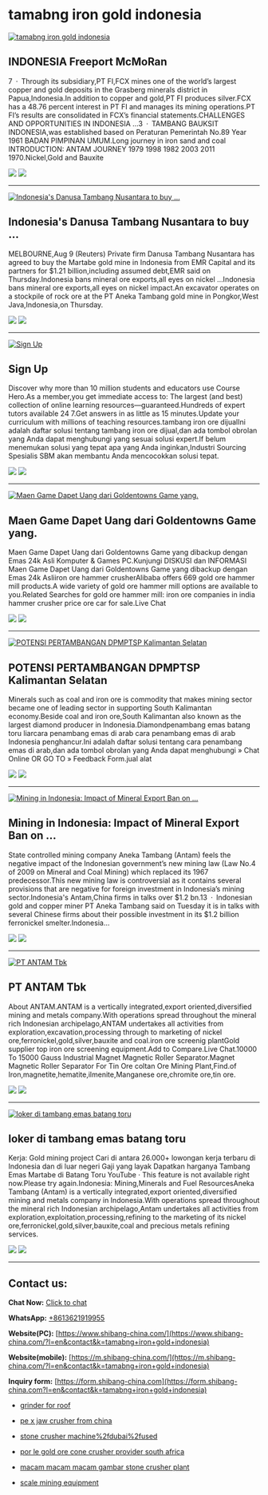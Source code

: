 # tamabng iron gold indonesia

<a href="https://swt.shibang-china.com/?l=en&img&k=tamabng+iron+gold+indonesia" target="_blank">![tamabng iron gold indonesia](http://static.shibang-china.com/all-800x300/1191.jpg)</a>

## INDONESIA Freeport McMoRan
7&ensp;&#0183;&ensp;Through its subsidiary,PT FI,FCX mines one of the world’s largest copper and gold deposits in the Grasberg minerals district in Papua,Indonesia.In addition to copper and gold,PT FI produces silver.FCX has a 48.76 percent interest in PT FI and manages its mining operations.PT FI’s results are consolidated in FCX’s financial statements.CHALLENGES AND OPPORTUNITIES IN INDONESIA …3&ensp;&#0183;&ensp;TAMBANG BAUKSIT INDONESIA,was established based on Peraturan Pemerintah No.89 Year 1961 BADAN PIMPINAN UMUM.Long journey in iron sand and coal INTRODUCTION: ANTAM JOURNEY 1979 1998 1982 2003 2011 1970.Nickel,Gold and Bauxite


<a href="https://whatsapp.shibangsoft.com/WhatsApp.php" target="_blank" title="WhatsApp">![](http://static.shibang-china.com/icon/whatsapp.png)</a> <a href="https://swt.shibang-china.com/?l=en&icon&k=tamabng+iron+gold+indonesia" target="_blank">![](http://static.shibang-china.com/icon/chat-en.png)</a>

---

<a href="https://swt.shibang-china.com/?l=en&img&k=tamabng+iron+gold+indonesia" target="_blank">![Indonesia's Danusa Tambang Nusantara to buy …](http://static.shibang-china.com/all-800x300/1511.jpg)</a>

## Indonesia's Danusa Tambang Nusantara to buy …
MELBOURNE,Aug 9 (Reuters) Private firm Danusa Tambang Nusantara has agreed to buy the Martabe gold mine in Indonesia from EMR Capital and its partners for $1.21 billion,including assumed debt,EMR said on Thursday.Indonesia bans mineral ore exports,all eyes on nickel …Indonesia bans mineral ore exports,all eyes on nickel impact.An excavator operates on a stockpile of rock ore at the PT Aneka Tambang gold mine in Pongkor,West Java,Indonesia,on Thursday.


<a href="https://whatsapp.shibangsoft.com/WhatsApp.php" target="_blank" title="WhatsApp">![](http://static.shibang-china.com/icon/whatsapp.png)</a> <a href="https://swt.shibang-china.com/?l=en&icon&k=tamabng+iron+gold+indonesia" target="_blank">![](http://static.shibang-china.com/icon/chat-en.png)</a>

---

<a href="https://swt.shibang-china.com/?l=en&img&k=tamabng+iron+gold+indonesia" target="_blank">![Sign Up](http://static.shibang-china.com/all-800x300/533.jpg)</a>

## Sign Up
Discover why more than 10 million students and educators use Course Hero.As a member,you get immediate access to: The largest (and best) collection of online learning resources—guaranteed.Hundreds of expert tutors available 24 7.Get answers in as little as 15 minutes.Update your curriculum with millions of teaching resources.tambang iron ore dijualIni adalah daftar solusi tentang tambang iron ore dijual,dan ada tombol obrolan yang Anda dapat menghubungi yang sesuai solusi expert.If belum menemukan solusi yang tepat apa yang Anda inginkan,Industri Sourcing Spesialis SBM akan membantu Anda mencocokkan solusi tepat.


<a href="https://whatsapp.shibangsoft.com/WhatsApp.php" target="_blank" title="WhatsApp">![](http://static.shibang-china.com/icon/whatsapp.png)</a> <a href="https://swt.shibang-china.com/?l=en&icon&k=tamabng+iron+gold+indonesia" target="_blank">![](http://static.shibang-china.com/icon/chat-en.png)</a>

---

<a href="https://swt.shibang-china.com/?l=en&img&k=tamabng+iron+gold+indonesia" target="_blank">![Maen Game Dapet Uang dari Goldentowns Game yang.](http://static.shibang-china.com/all-800x300/1318.jpg)</a>

## Maen Game Dapet Uang dari Goldentowns Game yang.
Maen Game Dapet Uang dari Goldentowns Game yang dibackup dengan Emas 24k Asli Komputer &amp; Games PC.Kunjungi DISKUSI dan INFORMASI Maen Game Dapet Uang dari Goldentowns Game yang dibackup dengan Emas 24k Asliiron ore hammer crusherAlibaba offers 669 gold ore hammer mill products.A wide variety of gold ore hammer mill options are available to you.Related Searches for gold ore hammer mill: iron ore companies in india hammer crusher price ore car for sale.Live Chat


<a href="https://whatsapp.shibangsoft.com/WhatsApp.php" target="_blank" title="WhatsApp">![](http://static.shibang-china.com/icon/whatsapp.png)</a> <a href="https://swt.shibang-china.com/?l=en&icon&k=tamabng+iron+gold+indonesia" target="_blank">![](http://static.shibang-china.com/icon/chat-en.png)</a>

---

<a href="https://swt.shibang-china.com/?l=en&img&k=tamabng+iron+gold+indonesia" target="_blank">![POTENSI PERTAMBANGAN DPMPTSP Kalimantan Selatan](http://static.shibang-china.com/all-800x300/1365.jpg)</a>

## POTENSI PERTAMBANGAN DPMPTSP Kalimantan Selatan
Minerals such as coal and iron ore is commodity that makes mining sector became one of leading sector in supporting South Kalimantan economy.Beside coal and iron ore,South Kalimantan also known as the largest diamond producer in Indonesia.Diamondpenambang emas batang toru liarcara penambang emas di arab cara penambang emas di arab Indonesia penghancur.Ini adalah daftar solusi tentang cara penambang emas di arab,dan ada tombol obrolan yang Anda dapat menghubungi &#187; Chat Online OR GO TO &#187; Feedback Form.jual alat


<a href="https://whatsapp.shibangsoft.com/WhatsApp.php" target="_blank" title="WhatsApp">![](http://static.shibang-china.com/icon/whatsapp.png)</a> <a href="https://swt.shibang-china.com/?l=en&icon&k=tamabng+iron+gold+indonesia" target="_blank">![](http://static.shibang-china.com/icon/chat-en.png)</a>

---

<a href="https://swt.shibang-china.com/?l=en&img&k=tamabng+iron+gold+indonesia" target="_blank">![Mining in Indonesia: Impact of Mineral Export Ban on …](http://static.shibang-china.com/all-800x300/1333.jpg)</a>

## Mining in Indonesia: Impact of Mineral Export Ban on …
State controlled mining company Aneka Tambang (Antam) feels the negative impact of the Indonesian government’s new mining law (Law No.4 of 2009 on Mineral and Coal Mining) which replaced its 1967 predecessor.This new mining law is controversial as it contains several provisions that are negative for foreign investment in Indonesia’s mining sector.Indonesia's Antam,China firms in talks over $1.2 bn.13&ensp;&#0183;&ensp;Indonesian gold and copper miner PT Aneka Tambang said on Tuesday it is in talks with several Chinese firms about their possible investment in its $1.2 billion ferronickel smelter.Indonesia…


<a href="https://whatsapp.shibangsoft.com/WhatsApp.php" target="_blank" title="WhatsApp">![](http://static.shibang-china.com/icon/whatsapp.png)</a> <a href="https://swt.shibang-china.com/?l=en&icon&k=tamabng+iron+gold+indonesia" target="_blank">![](http://static.shibang-china.com/icon/chat-en.png)</a>

---

<a href="https://swt.shibang-china.com/?l=en&img&k=tamabng+iron+gold+indonesia" target="_blank">![PT ANTAM Tbk](http://static.shibang-china.com/all-800x300/948.jpg)</a>

## PT ANTAM Tbk
About ANTAM.ANTAM is a vertically integrated,export oriented,diversified mining and metals company.With operations spread throughout the mineral rich Indonesian archipelago,ANTAM undertakes all activities from exploration,excavation,processing through to marketing of nickel ore,ferronickel,gold,silver,bauxite and coal.iron ore screenig plantGold supplier top iron ore screening equipment.Add to Compare.Live Chat.10000 To 15000 Gauss Industrial Magnet Magnetic Roller Separator.Magnet Magnetic Roller Separator For Tin Ore coltan Ore Mining Plant,Find.of Iron,magnetite,hematite,ilmenite,Manganese ore,chromite ore,tin ore.


<a href="https://whatsapp.shibangsoft.com/WhatsApp.php" target="_blank" title="WhatsApp">![](http://static.shibang-china.com/icon/whatsapp.png)</a> <a href="https://swt.shibang-china.com/?l=en&icon&k=tamabng+iron+gold+indonesia" target="_blank">![](http://static.shibang-china.com/icon/chat-en.png)</a>

---

<a href="https://swt.shibang-china.com/?l=en&img&k=tamabng+iron+gold+indonesia" target="_blank">![loker di tambang emas batang toru](http://static.shibang-china.com/all-800x300/742.jpg)</a>

## loker di tambang emas batang toru
Kerja: Gold mining project Cari di antara 26.000+ lowongan kerja terbaru di Indonesia dan di luar negeri Gaji yang layak Dapatkan harganya Tambang Emas Martabe di Batang Toru YouTube &#183; This feature is not available right now.Please try again.Indonesia: Mining,Minerals and Fuel ResourcesAneka Tambang (Antam) is a vertically integrated,export oriented,diversified mining and metals company in Indonesia.With operations spread throughout the mineral rich Indonesian archipelago,Antam undertakes all activities from exploration,exploitation,processing,refining to the marketing of its nickel ore,ferronickel,gold,silver,bauxite,coal and precious metals refining services.


<a href="https://whatsapp.shibangsoft.com/WhatsApp.php" target="_blank" title="WhatsApp">![](http://static.shibang-china.com/icon/whatsapp.png)</a> <a href="https://swt.shibang-china.com/?l=en&icon&k=tamabng+iron+gold+indonesia" target="_blank">![](http://static.shibang-china.com/icon/chat-en.png)</a>

---
## Contact us:

**Chat Now:** [Click to chat](https://swt.shibang-china.com?l=en&contact&k=tamabng+iron+gold+indonesia)

**WhatsApp:**  [+8613621919955](https://whatsapp.shibangsoft.com/WhatsApp.php)

**Website(PC):** [https://www.shibang-china.com/](https://www.shibang-china.com/?l=en&contact&k=tamabng+iron+gold+indonesia)

**Website(mobile):** [https://m.shibang-china.com/](https://m.shibang-china.com/?l=en&contact&k=tamabng+iron+gold+indonesia)

**Inquiry form:** [https://form.shibang-china.com](https://form.shibang-china.com?l=en&contact&k=tamabng+iron+gold+indonesia)

* [grinder for roof](../143/grinder%20for%20roof.md)

* [pe x jaw crusher from china](../148/pe%20x%20jaw%20crusher%20from%20china.md)

* [stone crusher machine%2fdubai%2fused](../141/stone%20crusher%20machine%252fdubai%252fused.md)

* [por le gold ore cone crusher provider south africa](../141/por%20le%20gold%20ore%20cone%20crusher%20provider%20south%20africa.md)

* [macam macam macam gambar stone crusher plant](../142/macam%20macam%20macam%20gambar%20stone%20crusher%20plant.md)

* [scale mining equipment](../146/scale%20mining%20equipment.md)